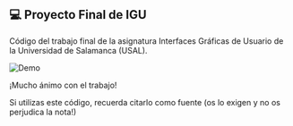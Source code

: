 ## 💻 Proyecto Final de IGU
Código del trabajo final de la asignatura Interfaces Gráficas de Usuario de la Universidad de Salamanca (USAL). 

![Demo](https://media0.giphy.com/media/v1.Y2lkPTc5MGI3NjExaDJzOXJhbmF2YnlkYmEzb2g5YTJyMnE2cDRzcW14YWlmb3oyYTIwZiZlcD12MV9pbnRlcm5hbF9naWZfYnlfaWQmY3Q9Zw/EPlpq4BQ6IWoqF1FaH/giphy.gif)

¡Mucho ánimo con el trabajo!

Si utilizas este código, recuerda citarlo como fuente (os lo exigen y no os perjudica la nota!)
